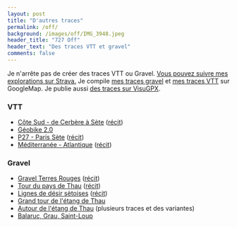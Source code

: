 ```yaml
---
layout: post
title: "D'autres traces"
permalink: /off/
background: /images/off/IMG_3948.jpeg
header_title: "727 Off"
header_text: "Des traces VTT et gravel"
comments: false
---
```


Je n'arrête pas de créer des traces VTT ou Gravel. [Vous pouvez suivre mes explorations sur Strava.](https://www.strava.com/athletes/18278258) Je compile [mes traces gravel](https://www.google.com/maps/d/edit?mid=1v4qZYUWR66lWF-215F5YmQyZDJ_GUPah&usp=sharing) et [mes traces VTT](https://www.google.com/maps/d/edit?mid=1WwRA81_s7CqKx-rybm2R2YnrZ1vh-Vu3&usp=sharing) sur GoogleMap. Je publie aussi [des traces sur VisuGPX](https://www.visugpx.com/membres/35564/).

### VTT

* [Côte Sud - de Cerbère à Sète](https//tcrouzet.com/cote-sud/) ([récit](https://www.utagawavtt.com/randonnee-vtt-gps/De-Cerbere-a-Sete-36008))
* [Géobike 2.0](https//tcrouzet.com/2021/08/30/bikepacking-sur-la-geobike-ressusciter-une-trace-mythique/)
* [P27 - Paris Sète](https//tcrouzet.com/p27/) ([récit](https//tcrouzet.com/2022/07/15/une-traversee-de-la-france-a-vtt/))
* [Méditerranée - Atlantique](https://www.google.com/maps/d/u/0/edit?mid=1_Z5YlQopu7BmxW612bFj7BwBWruvwyis&usp=sharing) ([récit](https://tcrouzet.com/2019/08/22/une-traversee-de-la-france-sud-a-vtt/))

### Gravel

* [Gravel Terres Rouges](https//tcrouzet.com/gravel-terres-rouges/) ([récit](https//tcrouzet.com/2021/12/31/prendre-son-temps-a-velo/))
* [Tour du pays de Thau](https://www.utagawavtt.com/randonnee-vtt-gps/Tour-de-Sete-Agglopole-Pays-de-Thau-gravel-31075) ([récit](https//tcrouzet.com/2020/12/14/gravel-le-tour-de-sete-agglopole-mediterranee/))
* [Lignes de désir sètoises](https://www.utagawavtt.com/randonnee-vtt-gps?topo=31074) ([récit](https//tcrouzet.com/2020/01/27/lignes-de-desir-a-sete/))
* [Grand tour de l'étang de Thau](https://www.utagawavtt.com/randonnee-vtt-gps/Grand-tour-de-l-etang-de-Thau-30861)
* [Autour de l'étang de Thau](https://www.google.com/maps/d/edit?mid=14-HA-nlt16j7Yn3vFmnC8Zee_caeSxJP&usp=sharing) (plusieurs traces et des variantes)
* [Balaruc, Grau, Saint-Loup](https://www.visugpx.com/Zae0cCQMhD)